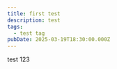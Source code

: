 ```yaml
---
title: first test
description: test
tags:
  - test tag
pubDate: 2025-03-19T18:30:00.000Z
---
```


test 123
